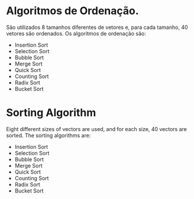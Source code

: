 # Algoritmos de Ordenação.
São utilizados 8 tamanhos diferentes de vetores e, para cada tamanho, 40 vetores são ordenados.
Os algoritmos de ordenação são:
- Insertion Sort
- Selection Sort
- Bubble Sort
- Merge Sort
- Quick Sort
- Counting Sort
- Radix Sort
- Bucket Sort

# Sorting Algorithm
Eight different sizes of vectors are used, and for each size, 40 vectors are sorted.
The sorting algorithms are:
- Insertion Sort
- Selection Sort
- Bubble Sort
- Merge Sort
- Quick Sort
- Counting Sort
- Radix Sort
- Bucket Sort
 
